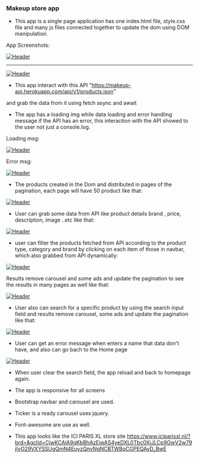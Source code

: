 ### Makeup store app

- This app is a single page application has one index.html file, style.css file and many js files connected together to update the dom using DOM manipulation.

App Screenshots:

[![Header](https://res.cloudinary.com/hapiii/image/upload/v1667943475/HYF/api-project/fh4gpibqwimbpjd2bc8b.png)](https://some-url.dev/)

*** 
[![Header](https://res.cloudinary.com/hapiii/image/upload/v1667943472/HYF/api-project/u97ku39it7nlkqww0ejq.png)](https://some-url.dev/)



- This app interact with this API "https://makeup-api.herokuapp.com/api/v1/products.json"

and grab the data from it using fetch async and await

- The app has a loading img while data loading and error handling message if the API has an error, this interaction with the API showed to the user not just a console.log.

Loading msg:

[![Header](https://res.cloudinary.com/hapiii/image/upload/v1667946564/HYF/api-project/wixwqh2g1brluhhyk0ur.jpg)](https://some-url.dev/)

Error msg:

[![Header](https://res.cloudinary.com/hapiii/image/upload/v1667946714/HYF/api-project/e6zrzu0vkgyuflrjiocd.jpg)](https://some-url.dev/)


- The products created in the Dom and distributed in pages of the pagination, each page will have 50 product
like that:

[![Header](https://res.cloudinary.com/hapiii/image/upload/v1667942118/HYF/api-project/emujo66oudrscyoq1sbm.png)](https://some-url.dev/)  


- User can grab some data from API like product details brand , price, description, image ..etc like that:

[![Header](https://res.cloudinary.com/hapiii/image/upload/v1667942127/HYF/api-project/djf7b8lb05s9btzbjomu.png)](https://some-url.dev/)


- user can filter the products fetched from API according to the product type, category and brand by clicking on each item of those in navbar, which also grabbed from API dynamically:

[![Header](https://res.cloudinary.com/hapiii/image/upload/v1667942306/HYF/api-project/xij1rjgxabccyljmtwmt.jpg)](https://some-url.dev/)


Results remove carousel and some ads and update the pagination to see the results in many pages as well like that:

[![Header](https://res.cloudinary.com/hapiii/image/upload/v1667942532/HYF/api-project/wth4mq03nk5qaxbeu4xf.jpg)](https://some-url.dev/)


- User also can search for a specific product by using the search input field and results remove carousel, some ads and update the pagination like that:

[![Header](https://res.cloudinary.com/hapiii/image/upload/v1667942842/HYF/api-project/flyip4mh1cmywkgysxyi.jpg)](https://some-url.dev/)

- User can get an error message when enters a name that data don't have, and also can go bach to the Home page

[![Header](https://res.cloudinary.com/hapiii/image/upload/v1667943029/HYF/api-project/weqcvatvsdulu13vqxkt.jpg)](https://some-url.dev/)

- When user clear the search field, the app reload and back to homepage again. 

- The app is responsive for all screens

- Bootstrap navbar and carousel are used.
- Ticker is a ready carousel uses jquery.
- Font-awesome are use as well.

- This app looks like the   ICI PARIS XL store site
https://www.iciparisxl.nl/?brd=&gclid=CjwKCAiA9qKbBhAzEiwAS4yeDXL0Tbc0XiJLCp9GwV2w79jIvO29VXYSSUgQmN4EuyzQnvNgNCBTWBoCGPEQAvD_BwE


